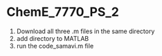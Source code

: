 # ChemE_7770_PS_2

1. Download all three .m files in the same directory
2. add directory to MATLAB 
3. run the code_samavi.m file
